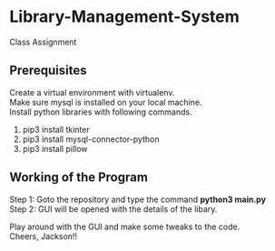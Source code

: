 # Library-Management-System
Class Assignment

## Prerequisites 
Create a virtual environment with virtualenv.<br>
Make sure mysql is installed on your local machine.<br>
Install python libraries with following commands. <br>
1. pip3 install tkinter<br>
2. pip3 install mysql-connector-python<br>
3. pip3 install pillow<br>

## Working of the Program
Step 1: Goto the repository and type the command **python3 main.py**<br>
Step 2: GUI will be opened with the details of the libary.<br>

Play around with the GUI and make some tweaks to the code.<br>
Cheers, Jackson!!
